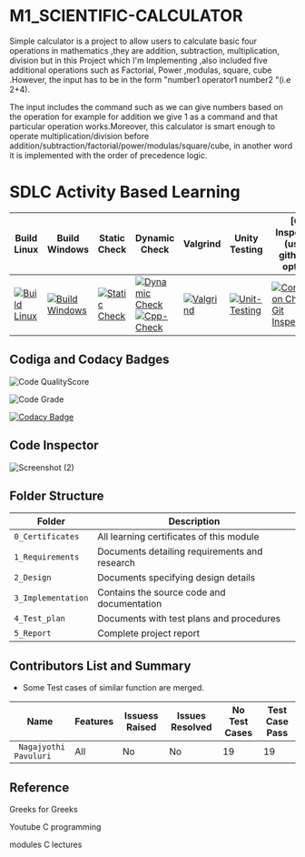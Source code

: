 # M1_SCIENTIFIC-CALCULATOR
 
 Simple calculator is a project to allow users to calculate basic four operations in mathematics ,they are addition, subtraction, multiplication, division but in this Project which I'm Implementing ,also included five additional operations such as Factorial, Power ,modulas, square, cube .However, the input has to be in the form "number1 operator1 number2 "(i.e 2+4).

The input includes the command such as we can give numbers based on the operation for example for addition we give 1 as a command and that particular operation works.Moreover, this calculator is smart enough to operate multiplication/division before addition/subtraction/factorial/power/modulas/square/cube, in another word it is implemented with the order of precedence logic.

 # SDLC Activity Based Learning
 
 Build Linux | Build Windows | Static Check | Dynamic Check | Valgrind | Unity Testing | [Git Inspector](using github.io option)
------| ------- |---------- | ------- |------- |-------|--------------
[![Build Linux](https://github.com/JyothiPavuluri/M1_SCIENTIFIC-CALCULATOR_UTIL/actions/workflows/Linux.yml/badge.svg)](https://github.com/JyothiPavuluri/M1_SCIENTIFIC-CALCULATOR_UTIL/actions/workflows/Linux.yml) | [![Build Windows](https://github.com/JyothiPavuluri/M1_SCIENTIFIC-CALCULATOR_UTIL/actions/workflows/Windows.yml/badge.svg)](https://github.com/JyothiPavuluri/M1_SCIENTIFIC-CALCULATOR_UTIL/actions/workflows/Windows.yml) | [![Static Check](https://github.com/JyothiPavuluri/M1_SCIENTIFIC-CALCULATOR_UTIL/actions/workflows/Static.yml/badge.svg)](https://github.com/JyothiPavuluri/M1_SCIENTIFIC-CALCULATOR_UTIL/actions/workflows/Static.yml) | [![Dynamic Check](https://github.com/JyothiPavuluri/M1_SCIENTIFIC-CALCULATOR_UTIL/actions/workflows/Dynamic.yml/badge.svg)](https://github.com/JyothiPavuluri/M1_SCIENTIFIC-CALCULATOR_UTIL/actions/workflows/Dynamic.yml) [![Cpp-Check](https://github.com/JyothiPavuluri/M1_SCIENTIFIC-CALCULATOR_UTIL/actions/workflows/Cpp-Check.yml/badge.svg)](https://github.com/JyothiPavuluri/M1_SCIENTIFIC-CALCULATOR_UTIL/actions/workflows/Cpp-Check.yml) | [![Valgrind](https://github.com/JyothiPavuluri/M1_SCIENTIFIC-CALCULATOR_UTIL/actions/workflows/Valgrind.yml/badge.svg)](https://github.com/JyothiPavuluri/M1_SCIENTIFIC-CALCULATOR_UTIL/actions/workflows/Valgrind.yml) | [![Unit-Testing](https://github.com/JyothiPavuluri/M1_SCIENTIFIC-CALCULATOR_UTIL/actions/workflows/Unit.yml/badge.svg)](https://github.com/JyothiPavuluri/M1_SCIENTIFIC-CALCULATOR_UTIL/actions/workflows/Unit.yml) | [![Contribution Check-Git Inspector](https://github.com/JyothiPavuluri/M1_SCIENTIFIC-CALCULATOR_UTIL/actions/workflows/Git%20Inspector.yml/badge.svg)](https://github.com/JyothiPavuluri/M1_SCIENTIFIC-CALCULATOR_UTIL/actions/workflows/Git%20Inspector.yml) |


## Codiga and Codacy Badges

![Code QualityScore](https://api.codiga.io/project/32145/score/svg)

![Code Grade](https://api.codiga.io/project/32145/status/svg)

[![Codacy Badge](https://app.codacy.com/project/badge/Grade/a47dad03ede044e3a27074e88e957563)](https://www.codacy.com/gh/JyothiPavuluri/M1_SCIENTIFIC-CALCULATOR_UTIL/dashboard?utm_source=github.com&amp;utm_medium=referral&amp;utm_content=JyothiPavuluri/M1_SCIENTIFIC-CALCULATOR_UTIL&amp;utm_campaign=Badge_Grade)

## Code Inspector

![Screenshot (2)](https://user-images.githubusercontent.com/101269692/160268152-2ab735a4-32e7-49ff-9d76-647c712e595b.png)


## Folder Structure

Folder             | Description
-------------------| -----------------------------------------
`0_Certificates`   | All learning certificates of this module
`1_Requirements`   | Documents detailing requirements and research
`2_Design`         | Documents specifying design details
`3_Implementation` | Contains the source code and documentation
`4_Test_plan`      | Documents with test plans and procedures
`5_Report`         | Complete project report

## Contributors List and Summary

 - Some Test cases of similar function are merged.
 
 |  Name   |    Features    | Issuess Raised |Issues Resolved|No Test Cases|Test Case Pass |
|---------|----------------|----------------|---------------|-------------|-------------- | 
| ` Nagajyothi Pavuluri`  | All |  No     |  No   | 19  | 19  |   
    


## Reference

Greeks for Greeks

Youtube C programming

modules C lectures
